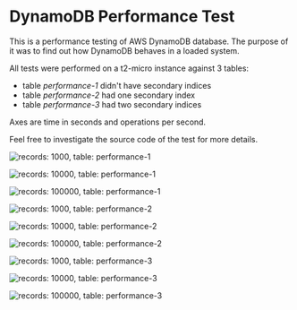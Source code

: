 # DynamoDB Performance Test

This is a performance testing of AWS DynamoDB database. The purpose of it was to find out how DynamoDB behaves in a loaded system.

All tests were performed on a t2-micro instance against 3 tables:
 * table *performance-1* didn't have secondary indices
 * table *performance-2* had one secondary index
 * table *performance-3* had two secondary indices

Axes are time in seconds and operations per second.

Feel free to investigate the source code of the test for more details.

![records: 1000, table: performance-1](http://chart.apis.google.com/chart?chxl=0:|20|40|60|80|100&chxt=x,y&chco=da4242,d141b9,41d1c3,41d146,27477a,35277a&chd=s:DFLKT,JOal9,EFHHM,BDHJO,FKQZb,,&chdl=Write+avg|Write+top+avg|Write+full+avg|Read+avg|Read+top+avg|Query+avg|Query+top+avg&chtt=performance-1+(size+1000)&cht=lc&chs=600x300&chxr=1,0.014120031875296757,0.4804469841904938)

![records: 10000, table: performance-1](http://chart.apis.google.com/chart?chxl=0:|20|40|60|80|100&chxt=x,y&chco=da4242,d141b9,41d1c3,41d146,27477a,35277a&chd=s:HNSXd,Pbkz9,HNPPZ,DJNUY,JUeqv,,&chdl=Write+avg|Write+top+avg|Write+full+avg|Read+avg|Read+top+avg|Query+avg|Query+top+avg&chtt=performance-1+(size+10000)&cht=lc&chs=600x300&chxr=1,0.014717743662844812,0.24007440203661098)

![records: 100000, table: performance-1](http://chart.apis.google.com/chart?chxl=0:|20|40|60|80|100&chxt=x,y&chco=da4242,d141b9,41d1c3,41d146,27477a,35277a&chd=s:AABEG,AAOn9,AACFI,AAAAA,AAABB,,&chdl=Write+avg|Write+top+avg|Write+full+avg|Read+avg|Read+top+avg|Query+avg|Query+top+avg&chtt=performance-1+(size+100000)&cht=lc&chs=600x300&chxr=1,0.017725435918291153,10.526821139906067)

![records: 1000, table: performance-2](http://chart.apis.google.com/chart?chxl=0:|20|40|60|80|100&chxt=x,y&chco=da4242,d141b9,41d1c3,41d146,27477a,35277a&chd=s:DMSZg,Kap49,DJNRe,DHKQY,IQZro,DFQQZ,IPmlt&chdl=Write+avg|Write+top+avg|Write+full+avg|Read+avg|Read+top+avg|Query+avg|Query+top+avg&chtt=performance-2+(size+1000)&cht=lc&chs=600x300&chxr=1,0.016371830722426886,0.30759089968167247)

![records: 10000, table: performance-2](http://chart.apis.google.com/chart?chxl=0:|20|40|60|80|100&chxt=x,y&chco=da4242,d141b9,41d1c3,41d146,27477a,35277a&chd=s:HNTae,OYly9,HMTZe,DJQVV,JVfnt,DLQWe,IWfp0&chdl=Write+avg|Write+top+avg|Write+full+avg|Read+avg|Read+top+avg|Query+avg|Query+top+avg&chtt=performance-2+(size+10000)&cht=lc&chs=600x300&chxr=1,0.013735300933376198,0.2608892501378432)

![records: 100000, table: performance-2](http://chart.apis.google.com/chart?chxl=0:|20|40|60|80|100&chxt=x,y&chco=da4242,d141b9,41d1c3,41d146,27477a,35277a&chd=s:AABEG,AAOn9,AACFI,AAAAA,AAAAB,AAAAA,AAABB&chdl=Write+avg|Write+top+avg|Write+full+avg|Read+avg|Read+top+avg|Query+avg|Query+top+avg&chtt=performance-2+(size+100000)&cht=lc&chs=600x300&chxr=1,0.01632581711767567,10.623907468800061)

![records: 1000, table: performance-3](http://chart.apis.google.com/chart?chxl=0:|20|40|60|80|100&chxt=x,y&chco=da4242,d141b9,41d1c3,41d146,27477a,35277a&chd=s:DLQXb,KWl9z,DKNOW,CJLRU,FPZik,DHNPQ,IOZpi&chdl=Write+avg|Write+top+avg|Write+full+avg|Read+avg|Read+top+avg|Query+avg|Query+top+avg&chtt=performance-3+(size+1000)&cht=lc&chs=600x300&chxr=1,0.01315569595994798,0.3467134748119861)

![records: 10000, table: performance-3](http://chart.apis.google.com/chart?chxl=0:|20|40|60|80|100&chxt=x,y&chco=da4242,d141b9,41d1c3,41d146,27477a,35277a&chd=s:HOUbh,Oao19,HOUbd,DFOXZ,JNeq0,EISYf,KSir3&chdl=Write+avg|Write+top+avg|Write+full+avg|Read+avg|Read+top+avg|Query+avg|Query+top+avg&chtt=performance-3+(size+10000)&cht=lc&chs=600x300&chxr=1,0.01515239770369154,0.24871675834571944)

![records: 100000, table: performance-3](http://chart.apis.google.com/chart?chxl=0:|20|40|60|80|100&chxt=x,y&chco=da4242,d141b9,41d1c3,41d146,27477a,35277a&chd=s:AABEG,AANm9,AACFI,AAAAA,AAABB,AAAAA,AAABB&chdl=Write+avg|Write+top+avg|Write+full+avg|Read+avg|Read+top+avg|Query+avg|Query+top+avg&chtt=performance-3+(size+100000)&cht=lc&chs=600x300&chxr=1,0.016166297633346094,10.711134573750616)
